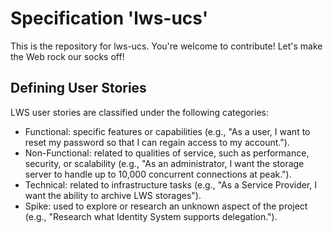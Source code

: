 # Specification 'lws-ucs'

This is the repository for lws-ucs. You're welcome to contribute! Let's make the Web rock our socks
off!

## Defining User Stories

LWS user stories are classified under the following categories:

* Functional: specific features or capabilities (e.g., "As a user, I want to reset my password so that I can regain access to my account.").
* Non-Functional: related to qualities of service, such as performance, security, or scalability (e.g., "As an administrator, I want the storage server to handle up to 10,000 concurrent connections at peak.").
* Technical: related to infrastructure tasks (e.g., "As a Service Provider, I want the ability to archive LWS storages").
* Spike: used to explore or research an unknown aspect of the project (e.g., "Research what Identity System supports delegation.").


